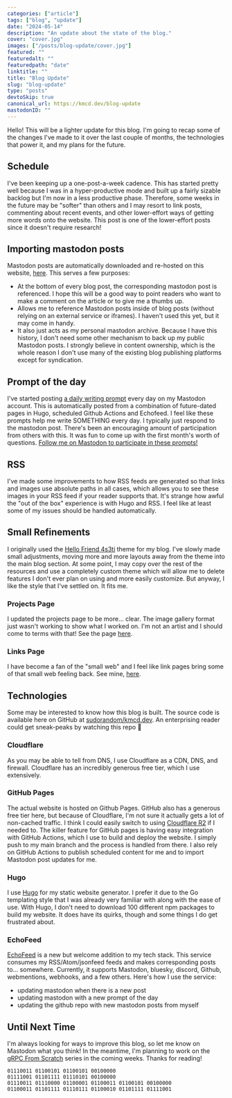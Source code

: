 ```yaml
---
categories: ["article"]
tags: ["blog", "update"]
date: "2024-05-14"
description: "An update about the state of the blog."
cover: "cover.jpg"
images: ["/posts/blog-update/cover.jpg"]
featured: ""
featuredalt: ""
featuredpath: "date"
linktitle: ""
title: "Blog Update"
slug: "blog-update"
type: "posts"
devtoSkip: true
canonical_url: https://kmcd.dev/blog-update
mastodonID: ""
---
```


Hello! This will be a lighter update for this blog. I'm going to recap some of the changes I've made to it over the last couple of months, the technologies that power it, and my plans for the future.

## Schedule
I've been keeping up a one-post-a-week cadence. This has started pretty well because I was in a hyper-productive mode and built up a fairly sizable backlog but I'm now in a less productive phase. Therefore, some weeks in the future may be "softer" than others and I may resort to link posts, commenting about recent events, and other lower-effort ways of getting more words onto the website. This post is one of the lower-effort posts since it doesn't require research!

## Importing mastodon posts
Mastodon posts are automatically downloaded and re-hosted on this website, [here](/updates/). This serves a few purposes:

- At the bottom of every blog post, the corresponding mastodon post is referenced. I hope this will be a good way to point readers who want to make a comment on the article or to give me a thumbs up.
- Allows me to reference Mastodon posts inside of blog posts (without relying on an external service or iframes). I haven't used this yet, but it may come in handy.
- It also just acts as my personal mastodon archive. Because I have this history, I don't need some other mechanism to back up my public Mastodon posts. I strongly believe in content ownership, which is the whole reason I don't use many of the existing blog publishing platforms except for syndication.

## Prompt of the day
I've started posting [a daily writing prompt](/prompts/) every day on my Mastodon account. This is automatically posted from a combination of future-dated pages in Hugo, scheduled Github Actions and Echofeed. I feel like these prompts help me write SOMETHING every day. I typically just respond to the mastodon post. There's been an encouraging amount of participation from others with this. It was fun to come up with the first month's worth of questions. [Follow me on Mastodon to participate in these prompts!](https://infosec.exchange/@sudorandom)

## RSS
I've made some improvements to how RSS feeds are generated so that links and images use absolute paths in all cases, which allows you to see these images in your RSS feed if your reader supports that. It's strange how awful the "out of the box" experience is with Hugo and RSS. I feel like at least some of my issues should be handled automatically.

## Small Refinements
I originally used the [Hello Friend 4s3ti](https://github.com/coolapso/hugo-theme-hello-4s3ti) theme for my blog. I've slowly made small adjustments, moving more and more layouts away from the theme into the main blog section. At some point, I may copy over the rest of the resources and use a completely custom theme which will allow me to delete features I don't ever plan on using and more easily customize. But anyway, I like the style that I've settled on. It fits me.

### Projects Page
I updated the projects page to be more... clear. The image gallery format just wasn't working to show what I worked on. I'm not an artist and I should come to terms with that! See the page [here](/me/#projects).

### Links Page
I have become a fan of the "small web" and I feel like link pages bring some of that small web feeling back. See mine, [here](/links/).

## Technologies
Some may be interested to know how this blog is built. The source code is available here on GitHub at [sudorandom/kmcd.dev](https://github.com/sudorandom/kmcd.dev/). An enterprising reader could get sneak-peaks by watching this repo 👀

### Cloudflare
As you may be able to tell from DNS, I use Cloudflare as a CDN, DNS, and firewall. Cloudflare has an incredibly generous free tier, which I use extensively.

### GitHub Pages
The actual website is hosted on Github Pages. GitHub also has a generous free tier here, but because of Cloudflare, I'm not sure it actually gets a lot of non-cached traffic. I think I could easily switch to using [Cloudflare R2](https://www.cloudflare.com/developer-platform/r2/) if I needed to. The killer feature for GitHub pages is having easy integration with GitHub Actions, which I use to build and deploy the website. I simply push to my main branch and the process is handled from there. I also rely on GitHub Actions to publish scheduled content for me and to import Mastodon post updates for me.

### Hugo
I use [Hugo](https://gohugo.io/) for my static website generator. I prefer it due to the Go templating style that I was already very familiar with along with the ease of use. With Hugo, I don't need to download 100 different npm packages to build my website. It does have its quirks, though and some things I do get frustrated about.

### EchoFeed
[EchoFeed](https://echofeed.app/) is a new but welcome addition to my tech stack. This service consumes my RSS/Atom/jsonfeed feeds and makes corresponding posts to... somewhere. Currently, it supports Mastodon, bluesky, discord, Github, webmentions, webhooks, and a few others. Here's how I use the service:

- updating mastodon when there is a new post
- updating mastodon with a new prompt of the day
- updating the github repo with new mastodon posts from myself

## Until Next Time
I'm always looking for ways to improve this blog, so let me know on Mastodon what you think! In the meantime, I'm planning to work on the [gRPC From Scratch](/series/grpc-from-scratch/) series in the coming weeks. Thanks for reading!

```plaintext
01110011 01100101 01100101 00100000
01111001 01101111 01110101 00100000
01110011 01110000 01100001 01100011 01100101 00100000
01100011 01101111 01110111 01100010 01101111 01111001
```
